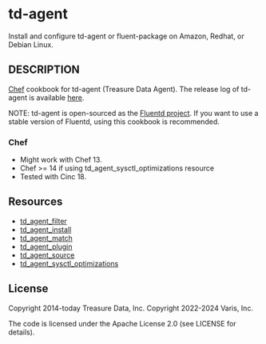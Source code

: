 # td-agent

Install and configure td-agent or fluent-package on Amazon, Redhat, or Debian Linux.

## DESCRIPTION

[Chef](https://www.chef.io/chef/) cookbook for td-agent (Treasure Data Agent). The release log of td-agent is available [here](https://www.fluentd.org/blog/).

NOTE: td-agent is open-sourced as the [Fluentd project](http://github.com/fluent/). If you want to use a stable version of Fluentd, using this cookbook is recommended.

### Chef

- Might work with Chef 13.
- Chef >= 14 if using td_agent_sysctl_optimizations resource
- Tested with Cinc 18.

## Resources

- [td_agent_filter](./documentation/resources/td_agent_filter.md)
- [td_agent_install](./documentation/resources/td_agent_install.md)
- [td_agent_match](./documentation/resources/td_agent_match.md)
- [td_agent_plugin](./documentation/resources/td_agent_plugin.md)
- [td_agent_source](./documentation/resources/td_agent_source.md)
- [td_agent_sysctl_optimizations](./documentation/resources/td_agent_sysctl_optimizations.md)

## License

Copyright 2014-today Treasure Data, Inc.
Copyright 2022-2024 Varis, Inc.

The code is licensed under the Apache License 2.0 (see  LICENSE for details).

